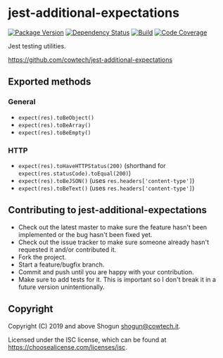 # jest-additional-expectations

[![Package Version](https://img.shields.io/npm/v/jest-additional-expectations)](https://npm.im/jest-additional-expectations)
[![Dependency Status](https://img.shields.io/david/ShogunPanda/jest-additional-expectations)](https://david-dm.org/ShogunPanda/jest-additional-expectations)
[![Build](https://github.com/ShogunPanda/jest-additional-expectations/workflows/CI/badge.svg)](https://github.com/ShogunPanda/jest-additional-expectations/actions?query=workflow%3ACI)
[![Code Coverage](https://img.shields.io/codecov/c/gh/ShogunPanda/jest-additional-expectations?token=d0ae1643f35c4c4f9714a357f796d05d)](https://codecov.io/gh/ShogunPanda/jest-additional-expectations)

Jest testing utilities.

https://github.com/cowtech/jest-additional-expectations

## Exported methods

### General

- `expect(res).toBeObject()`
- `expect(res).toBeArray()`
- `expect(res).toBeEmpty()`

### HTTP

- `expect(res).toHaveHTTPStatus(200)` (shorthand for `expect(res.statusCode).toEqual(200)`)
- `expect(res).toBeJSON()` (uses `res.headers['content-type']`)
- `expect(res).toBeText()` (uses `res.headers['content-type']`)

## Contributing to jest-additional-expectations

- Check out the latest master to make sure the feature hasn't been implemented or the bug hasn't been fixed yet.
- Check out the issue tracker to make sure someone already hasn't requested it and/or contributed it.
- Fork the project.
- Start a feature/bugfix branch.
- Commit and push until you are happy with your contribution.
- Make sure to add tests for it. This is important so I don't break it in a future version unintentionally.

## Copyright

Copyright (C) 2019 and above Shogun <shogun@cowtech.it>.

Licensed under the ISC license, which can be found at https://choosealicense.com/licenses/isc.
